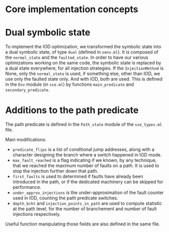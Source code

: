 Core implementation concepts
===

# Dual symbolic state

To implement the IOD optimization, we transformed the symbolic state into a dual symbolic state, of type `dual` (defined in `senv.ml`). It is composed of the `normal_state` and the `faulted_state`. 
In order to have our various optimizations working on the same code, the symbolic state is replaced by a dual state everywhere, for all injection strategies. If the `InjectionMethod` is None, only the `normal_state` is used, if something else, other than IOD, we use only the faulted state only. And with IOD, both are used.
This is defined in the `Env` module (in `sse.ml`) by functions `main_predicate` and `secondary_predicate`.

# Additions to the path predicate

The path predicate is defined in the `Path_state` module of the `sse_types.ml` file.

Main modifications:
- `predicate_flips` is a list of conditional jump addresses, along with a character designing the branch where a switch happened in IOD mode.
- `max_fault_reached` is a flag indicating if we known, by any technique, that we reached the maximum number of faults on a path. It is used to stop the injection further down that path.
- `first_faults` is used to determined if faults have already been introduced in the path, or if the dedicated machinery can be skipped for performance.
- `under_approx_injections` is the under-approximation of the fault counter used in IOD, counting the path predicate switches.
- `depth_bcht` and `injection_points_in_path` are used to compute statistic at the path level, for the number of branchement and number of fault injections respectively.

Useful function manipulating those fields are also defined in the same file.